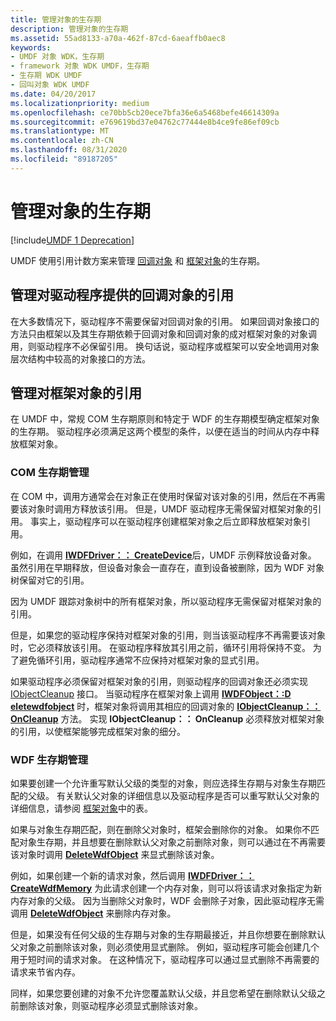 ```yaml
---
title: 管理对象的生存期
description: 管理对象的生存期
ms.assetid: 55ad8133-a70a-462f-87cd-6aeaffb0aec8
keywords:
- UMDF 对象 WDK，生存期
- framework 对象 WDK UMDF，生存期
- 生存期 WDK UMDF
- 回叫对象 WDK UMDF
ms.date: 04/20/2017
ms.localizationpriority: medium
ms.openlocfilehash: ce70bb5cb20ece7bfa36e6a5468befe46614309a
ms.sourcegitcommit: e769619bd37e04762c77444e8b4ce9fe86ef09cb
ms.translationtype: MT
ms.contentlocale: zh-CN
ms.lasthandoff: 08/31/2020
ms.locfileid: "89187205"
---
```

# <a name="managing-the-lifetime-of-objects"></a>管理对象的生存期


[!include[UMDF 1 Deprecation](../includes/umdf-1-deprecation.md)]

UMDF 使用引用计数方案来管理 [回调对象](creating-callback-objects.md) 和 [框架对象](framework-objects.md)的生存期。

## <a name="managing-references-to-driver-supplied-callback-objects"></a>管理对驱动程序提供的回调对象的引用


在大多数情况下，驱动程序不需要保留对回调对象的引用。 如果回调对象接口的方法只由框架以及其生存期依赖于回调对象和回调对象的成对框架对象的对象调用，则驱动程序不必保留引用。 换句话说，驱动程序或框架可以安全地调用对象层次结构中较高的对象接口的方法。

## <a name="managing-references-to-framework-objects"></a>管理对框架对象的引用


在 UMDF 中，常规 COM 生存期原则和特定于 WDF 的生存期模型确定框架对象的生存期。 驱动程序必须满足这两个模型的条件，以便在适当的时间从内存中释放框架对象。

### <a name="com-lifetime-management"></a>COM 生存期管理

在 COM 中，调用方通常会在对象正在使用时保留对该对象的引用，然后在不再需要该对象时调用方释放该引用。 但是，UMDF 驱动程序无需保留对框架对象的引用。 事实上，驱动程序可以在驱动程序创建框架对象之后立即释放框架对象引用。

例如，在调用 [**IWDFDriver：： CreateDevice**](/windows-hardware/drivers/ddi/wudfddi/nf-wudfddi-iwdfdriver-createdevice)后，UMDF 示例释放设备对象。 虽然引用在早期释放，但设备对象会一直存在，直到设备被删除，因为 WDF 对象树保留对它的引用。

因为 UMDF 跟踪对象树中的所有框架对象，所以驱动程序无需保留对框架对象的引用。

但是，如果您的驱动程序保持对框架对象的引用，则当该驱动程序不再需要该对象时，它必须释放该引用。 在驱动程序释放其引用之前，循环引用将保持不变。 为了避免循环引用，驱动程序通常不应保持对框架对象的显式引用。

如果驱动程序必须保留对框架对象的引用，则驱动程序的回调对象还必须实现 [IObjectCleanup](/windows-hardware/drivers/ddi/wudfddi/nn-wudfddi-iobjectcleanup) 接口。 当驱动程序在框架对象上调用 [**IWDFObject：:D eletewdfobject**](/windows-hardware/drivers/ddi/wudfddi/nf-wudfddi-iwdfobject-deletewdfobject) 时，框架对象将调用其相应的回调对象的 [**IObjectCleanup：： OnCleanup**](/windows-hardware/drivers/ddi/wudfddi/nf-wudfddi-iobjectcleanup-oncleanup) 方法。 实现 **IObjectCleanup：： OnCleanup** 必须释放对框架对象的引用，以使框架能够完成框架对象的细分。

### <a name="wdf-lifetime-management"></a>WDF 生存期管理

如果要创建一个允许重写默认父级的类型的对象，则应选择生存期与对象生存期匹配的父级。 有关默认父对象的详细信息以及驱动程序是否可以重写默认父对象的详细信息，请参阅 [框架对象](framework-objects.md)中的表。

如果与对象生存期匹配，则在删除父对象时，框架会删除你的对象。 如果你不匹配对象生存期，并且想要在删除默认父对象之前删除对象，则可以通过在不再需要该对象时调用 [**DeleteWdfObject**](/windows-hardware/drivers/ddi/wudfddi/nf-wudfddi-iwdfobject-deletewdfobject) 来显式删除该对象。

例如，如果创建一个新的请求对象，然后调用 [**IWDFDriver：： CreateWdfMemory**](/windows-hardware/drivers/ddi/wudfddi/nf-wudfddi-iwdfdriver-createwdfmemory) 为此请求创建一个内存对象，则可以将该请求对象指定为新内存对象的父级。 因为当删除父对象时，WDF 会删除子对象，因此驱动程序无需调用 [**DeleteWdfObject**](/windows-hardware/drivers/ddi/wudfddi/nf-wudfddi-iwdfobject-deletewdfobject) 来删除内存对象。

但是，如果没有任何父级的生存期与对象的生存期最接近，并且你想要在删除默认父对象之前删除该对象，则必须使用显式删除。 例如，驱动程序可能会创建几个用于短时间的请求对象。 在这种情况下，驱动程序可以通过显式删除不再需要的请求来节省内存。

同样，如果您要创建的对象不允许您覆盖默认父级，并且您希望在删除默认父级之前删除该对象，则驱动程序必须显式删除该对象。

 

